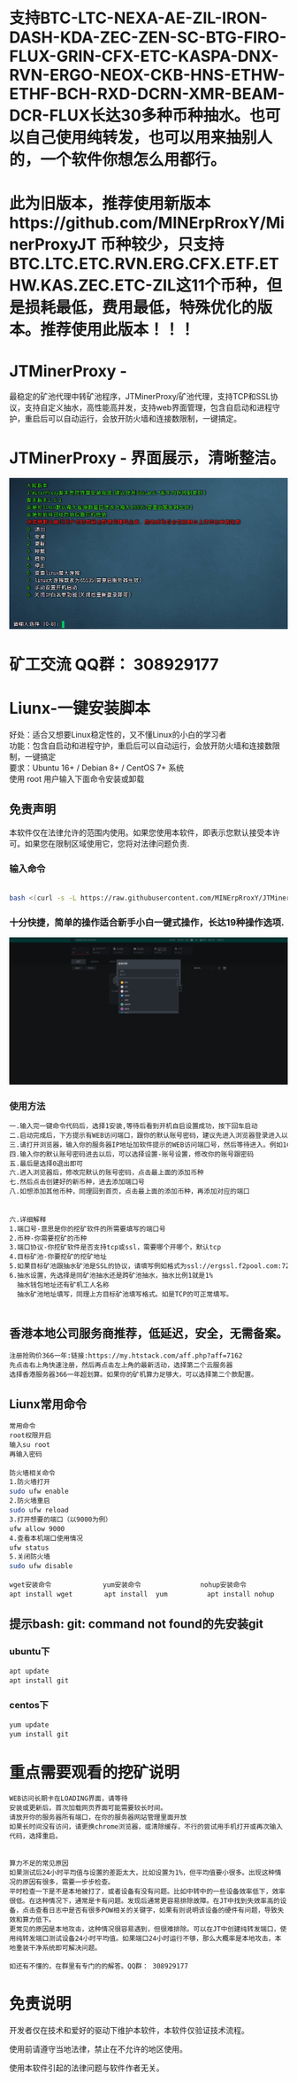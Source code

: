 # 支持BTC-LTC-NEXA-AE-ZIL-IRON-DASH-KDA-ZEC-ZEN-SC-BTG-FIRO-FLUX-GRIN-CFX-ETC-KASPA-DNX-RVN-ERGO-NEOX-CKB-HNS-ETHW-ETHF-BCH-RXD-DCRN-XMR-BEAM-DCR-FLUX长达30多种币种抽水。也可以自己使用纯转发，也可以用来抽别人的，一个软件你想怎么用都行。

# 此为旧版本，推荐使用新版本https://github.com/MINErpRroxY/MinerProxyJT 币种较少，只支持BTC.LTC.ETC.RVN.ERG.CFX.ETF.ETHW.KAS.ZEC.ETC-ZIL这11个币种，但是损耗最低，费用最低，特殊优化的版本。推荐使用此版本！！！ 


# JTMinerProxy - 
最稳定的矿池代理中转矿池程序，JTMinerProxy/矿池代理，支持TCP和SSL协议，支持自定义抽水，高性能高并发，支持web界面管理，包含自启动和进程守护，重启后可以自动运行，会放开防火墙和连接数限制，一键搞定。

# JTMinerProxy - 界面展示，清晰整洁。

<p align="center">
    <img src="./开始界面.png" alt="Logo">
  </p>

# 矿工交流 QQ群： 308929177

# Liunx-一键安装脚本
好处：适合又想要Linux稳定性的，又不懂Linux的小白的学习者<br />
功能：包含自启动和进程守护，重启后可以自动运行，会放开防火墙和连接数限制，一键搞定<br />
要求：Ubuntu 16+ / Debian 8+ / CentOS 7+ 系统<br />
使用 root 用户输入下面命令安装或卸载<br />


<h2>免责声明</h2>
<p>本软件仅在法律允许的范围内使用。如果您使用本软件，即表示您默认接受本许可。如果您在限制区域使用它，您将对法律问题负责.</p>

### 输入命令

```bash

bash <(curl -s -L https://raw.githubusercontent.com/MINErpRroxY/JTMinerProxy/main/install.sh)
```

### 十分快捷，简单的操作适合新手小白一键式操作，长达19种操作选项.

<img src="./软件币种界面展示.png" alt="Logo">

### 使用方法

```bash
一.输入完一键命令代码后，选择1安装,等待后看到开机自启设置成功，按下回车启动
二.启动完成后，下方提示有WEB访问端口，跟你的默认账号密码，建议先进入浏览器登录进入以后，才再按回车返回主菜单
三.请打开浏览器，输入你的服务器IP地址加软件提示的WEB访问端口号，然后等待进入。例如164.54.12.166:端口号
四.输入你的默认账号密码进去以后，可以选择设置-账号设置，修改你的账号跟密码
五.最后是选择0退出即可
六.进入浏览器后，修改完默认的账号密码，点击最上面的添加币种
七.然后点击创建好的新币种，进去添加端口号
八.如想添加其他币种，同理回到首页，点击最上面的添加币种，再添加对应的端口


六.详细解释
1.端口号-意思是你的挖矿软件的所需要填写的端口号
2.币种-你需要挖矿的币种
3.端口协议-你挖矿软件是否支持tcp或ssl，需要哪个开哪个，默认tcp
4.目标矿池-你要挖矿的挖矿地址
5.如果目标矿池跟抽水矿池是SSL的协议，请填写例如格式为ssl://ergssl.f2pool.com:7220  必须加上ssl://
6.抽水设置，先选择是同矿池抽水还是跨矿池抽水，抽水比例1就是1%
  抽水钱包地址还有矿机工人名称
  抽水矿池地址填写，同理上方目标矿池填写格式。如是TCP的可正常填写。
  
 ```
  
  
## 香港本地公司服务商推荐，低延迟，安全，无需备案。
```
注册抢购价366一年:链接:https://my.htstack.com/aff.php?aff=7162
先点击右上角快速注册，然后再点击左上角的最新活动，选择第二个云服务器
选择香港服务器366一年超划算。如果你的矿机算力足够大，可以选择第二个款配置。
```

## Liunx常用命令
```bash
常用命令
root权限开启
输入su root 
再输入密码

防火墙相关命令
1.防火墙打开
sudo ufw enable
2.防火墙重启
sudo ufw reload
3.打开想要的端口（以9000为例）
ufw allow 9000
4.查看本机端口使用情况
ufw status
5.关闭防火墙
sudo ufw disable

wget安装命令             yum安装命令               nohup安装命令
apt install wget        apt install  yum          apt install nohup

```

## 提示bash: git: command not found的先安装git
### ubuntu下
```bash
apt update
apt install git
```
### centos下
```bash
yum update
yum install git
```
 
# 重点需要观看的挖矿说明
```
WEB访问长期卡在LOADING界面，请等待
安装或更新后，首次加载网页界面可能需要较长时间。
请放开你的服务器所有端口，在你的服务器网站管理里面开放
如果长时间没有访问，请更换chrome浏览器，或清除缓存，不行的尝试用手机打开或再次输入代码，选择重启。


算力不足的常见原因
如果测试后24小时平均值与设置的差距太大，比如设置为1%，但平均值要小很多。出现这种情况的原因有很多，需要一步步检查。
平时检查一下是不是本地被打了，或者设备有没有问题。比如中转中的一些设备效率低下，效率很低。在这种情况下，通常是卡有问题。发现后通常更容易排除故障。在JT中找到失效率高的设备，点击查看日志中是否有很多POW相关的关键字，如果有则说明该设备的硬件有问题，导致失效和算力低下。
更常见的原因是本地攻击，这种情况很容易遇到，但很难排除。可以在JT中创建纯转发端口，使用纯转发端口测试设备24小时平均值。如果端口24小时运行不够，那么大概率是本地攻击，本地重装干净系统即可解决问题。

如还有不懂的，在群里有专门的的解答。QQ群： 308929177
```
# 免责说明
<p id="flsm">
开发者仅在技术和爱好的驱动下维护本软件，本软件仅验证技术流程。

使用前请遵守当地法律，禁止在不允许的地区使用。

使用本软件引起的法律问题与软件作者无关。
</p>

